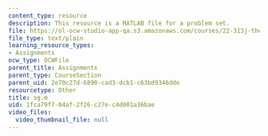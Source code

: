 ```yaml
---
content_type: resource
description: This resource is a MATLAB file for a problem set.
file: https://ol-ocw-studio-app-qa.s3.amazonaws.com/courses/22-313j-thermal-hydraulics-in-power-technology-spring-2007/1fca79f704af2f26c27ec4d001a36bae_sg.m
file_type: text/plain
learning_resource_types:
- Assignments
ocw_type: OCWFile
parent_title: Assignments
parent_type: CourseSection
parent_uid: 2e70c27d-6890-cad3-dcb1-c63bd9346dde
resourcetype: Other
title: sg.m
uid: 1fca79f7-04af-2f26-c27e-c4d001a36bae
video_files:
  video_thumbnail_file: null
---
```

